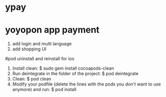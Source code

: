 # ypay
yoyopon app payment
=======
1. add login and multi language
2. add shopping UI


#pod uninstall and reinstall for ios
1. Install clean:
  $ sudo gem install cocoapods-clean
2. Run deintegrate in the folder of the project:
  $ pod deintegrate
3. Clean:
  $ pod clean
4. Modify your podfile (delete the lines with the pods you don't want to use anymore) and   run:
 $ pod install